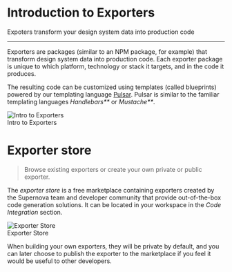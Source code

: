 
# Introduction to Exporters

Expoters transform your design system data into production code

---

Exporters are packages (similar to an NPM package, for example) that transform design system data into production code. Each exporter package is unique to which platform, technology or stack it targets, and in the code it produces. 

The resulting code can be customized using templates (called blueprints) powered by our templating language [Pulsar](https://developers.supernova.io/pulsar-language). Pulsar is similar to the familiar templating languages _Handlebars**_ or _Mustache**_.

  
![Intro to Exporters](https://studio-assets.supernova.io/design-systems/6475/dbcee864-51eb-421b-8006-701b30ee7145.png?Expires=1972252800&Policy=eyJTdGF0ZW1lbnQiOlt7IlJlc291cmNlIjoiaHR0cHM6Ly9zdHVkaW8tYXNzZXRzLnN1cGVybm92YS5pby9kZXNpZ24tc3lzdGVtcy82NDc1L2RiY2VlODY0LTUxZWItNDIxYi04MDA2LTcwMWIzMGVlNzE0NS5wbmciLCJDb25kaXRpb24iOnsiRGF0ZUxlc3NUaGFuIjp7IkFXUzpFcG9jaFRpbWUiOjE5NzIyNTI4MDB9fX1dfQ__&Signature=hxe0n4FnA34Fay3w24PtMDgGUV1oIMeq3pBkEfapeBKqDChTpMY4d2IUl4sH9-ml14pAFk5BJKu6nVDjqGC5uJy839QasoAXxj-q7Ah~IVXIKD2IFIASGpXw1OPe5Z4ns6kkX3FfL54dtPMWDeb83~TF-SQEc0Z80UkfR12W0GDuONr0DfFfieOdnBuTZPMTu7OQRMM1EyIqJlnQLHOiAinN55CwOTmoEGm-R1Q3RpOuq0gioIzYrFEWZzh9jRFdspfWj2Q7iNTtsoRaBkL7q6j23y0Y2sf-6B0Xq~Yb0kOW~S01S50vr5kju8gHHFsWHVKooQ4oZC045Gt4O4TFlQ__&Key-Pair-Id=APKAJGK34LCCAUR7N6LA)  
Intro to Exporters  


# Exporter store

> Browse existing exporters or create your own private or public exporter.

The *exporter store* is a free marketplace containing exporters created by the Supernova team and developer community that provide out-of-the-box code generation solutions. It can be located in your workspace in the *Code Integration* section. 

  
![Exporter Store](https://studio-assets.supernova.io/design-systems/6475/9ee9d893-17a7-43c9-b2eb-600d6e527296.png?Expires=1972252800&Policy=eyJTdGF0ZW1lbnQiOlt7IlJlc291cmNlIjoiaHR0cHM6Ly9zdHVkaW8tYXNzZXRzLnN1cGVybm92YS5pby9kZXNpZ24tc3lzdGVtcy82NDc1LzllZTlkODkzLTE3YTctNDNjOS1iMmViLTYwMGQ2ZTUyNzI5Ni5wbmciLCJDb25kaXRpb24iOnsiRGF0ZUxlc3NUaGFuIjp7IkFXUzpFcG9jaFRpbWUiOjE5NzIyNTI4MDB9fX1dfQ__&Signature=Yz4y~ZgfutKj4UDsITzQUHE2gyxipUg9rJTYzkaHUjlxErwu8HfLCUJlnCBbyBZpIHSk0qx9mCZHct9jyGnP8lEc4gTl4a7vS8LxPn-bXsnHhT-KvCVjVni3XgAXlscHNFkMjY7UmBbA9NXm7k4cCgRZAezTsl2U9dt2hdWn5so0Uogd1GomjgisBzPPRpWfnk7-nNQgvhBzhWLqShwsO7pnrQOrGOOKMGcdR5Ct-9g2URArNu0afvgTUOrp5xfVx2ieFtcq0vpfN-0CZh3NGBz5b1csKQtCUQxCVyMZM6ZYoCheyvaGWi569r6YBnwj6oQAyrQNpJ0M0oi9XZC5pQ__&Key-Pair-Id=APKAJGK34LCCAUR7N6LA)  
Exporter Store  


When building your own exporters, they will be private by default, and you can later choose to publish the exporter to the marketplace if you feel it would be useful to other developers.